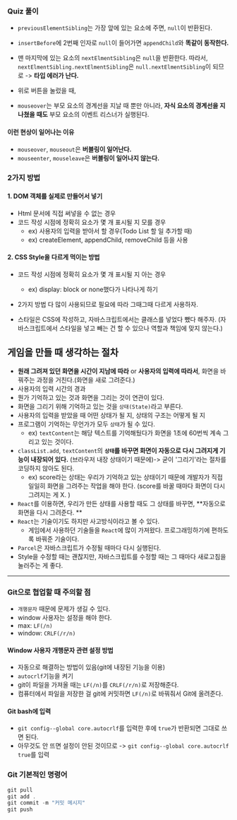 ### Quiz 풀이

- `previousElementSibling`는 가장 앞에 있는 요소에 주면, `null`이 반환된다.
- `insertBefore`에 2번째 인자로 `null`이 들어가면 `appendChild`와 **똑같이 동작한다.**


- 맨 마지막에 있는 요소의 `nextElmentSibling`은 `null`을 반환한다. 
따라서, `nextElmentSibling.nextElmentSibling`은 `null.nextElmentSibling`이 되므로 -> **타입 에러가 난다.**


- 위로 버튼을 눌렀을 때, 

- `mouseover`는 부모 요소의 경계선을 지날 때 뿐만 아니라, 
**자식 요소의 경계선을 지나쳤을 때도** 부모 요소의 이벤트 리스너가 실행된다.
#### 이런 현상이 일어나는 이유
- `mouseover`, `mouseout`은 **버블링이 일어난다.**
- `mouseenter`, `mouseleave`은 **버블링이 일어나지 않는다.**

### 2가지 방법
#### 1. DOM 객체를 실제로 만들어서 넣기
- Html 문서에 직접 써넣을 수 없는 경우
- 코드 작성 시점에 정확히 요소가 몇 개 표시될 지 모를 경우
    - ex) 사용자의 입력을 받아서 할 경우(Todo List 할 일 추가할 때)
    - ex) createElement, appendChild, removeChild 등을 사용
    
    
#### 2. CSS Style을 다르게 먹이는 방법 
- 코드 작성 시점에 정확히 요소가 몇 개 표시될 지 아는 경우
    - ex) display: block or none했다가 나타나게 하기

- 2가지 방법 다 많이 사용되므로 필요에 따라 그때그때 다르게 사용하자.

- 스타일은 CSS에 작성하고, 자바스크립트에서는 클래스를 넣었다 뺐다 해주자.
(자바스크립트에서 스타일을 넣고 빼는 건 할 수 있으나 역할과 책임에 맞지 않는다.)


## 게임을 만들 때 생각하는 절차
- **원래 그려져 있던 화면을 시간이 지남에 따라** 
or **사용자의 입력에 따라서**,
화면을 바꿔주는 과정을 거친다.(화면을 새로 그려준다.)
- 사용자의 입력 시간의 경과 
- 뭔가 기억하고 있는 것과 화면을 그리는 것이 연관이 있다. 
- 화면을 그리기 위해 기억하고 있는 것을 `상태(State)`라고 부른다. 
- 사용자의 입력을 받았을 때 어떤 상태가 될 지, 상태의 구조는 어떻게 될 지
- 프로그램이 기억하는 무언가가 모두 `상태`가 될 수 있다.
    - ex) `textContent`는 해당 텍스트를 기억해뒀다가 화면을 1초에 60번씩 계속 그리고 있는 것이다.
- `classList.add`, `textContent`의 **`상태`를 바꾸면 화면이 자동으로 다시 그려지게 기능이 내장되어 있다.**
(브라우저 내장 상태이기 때문에)-> 굳이 '그리기'라는 절차를 코딩하지 않아도 된다.
    - ex) score라는 상태는 우리가 기억하고 있는 상태이기 때문에 개발자가 직접 일일히 화면을 그려주는 작업을 해야 한다. 
    (score를 바꿀 때마다 화면이 다시 그려지는 게 X. )
- `React`를 이용하면, 우리가 만든 상태를 사용할 때도 그 상태를 바꾸면, **자동으로 화면을 다시 그려준다. **
- `React`는 기술이기도 하지만 사고방식이라고 볼 수 있다. 
    - 게임에서 사용하던 기술들을 `React`에 많이 가져왔다. 프로그래밍하기에 편하도록 바꿔준 기술이다. 
- `Parcel`은 자바스크립트가 수정될 때마다 다시 실행된다. 
- Style을 수정할 때는 괜찮지만, 자바스크립트를 수정할 때는 그 때마다 새로고침을 눌러주는 게 좋다. 

---

### Git으로 협업할 때 주의할 점
- `개행문자` 때문에 문제가 생길 수 있다.
- window 사용자는 설정을 해야 한다.
- max: `LF(/n)`
- window: `CRLF(/r/n)`

#### Window 사용자 개행문자 관련 설정 방법
- 자동으로 해결하는 방법이 있음(git에 내장된 기능을 이용)
- `autocrlf`기능을 켜기
- git이 파일을 가져올 때는 `LF(/n)`를 `CRLF(/r/n)`로 저장해준다.
- 컴퓨터에서 파일을 저장한 걸 git에 커밋하면 `LF(/n)`로 바꿔줘서 Git에 올려준다.

#### Git bash에 입력
- `git config--global core.autocrlf`를 입력한 후에 `true`가 반환되면 그대로 쓰면 된다.
- 아무것도 안 뜨면 설정이 안된 것이므로 -> `git config--global core.autocrlf true`를 입력

### Git 기본적인 명령어
 ```js
git pull
git add .
git commit -m "커밋 메시지"
git push
```
